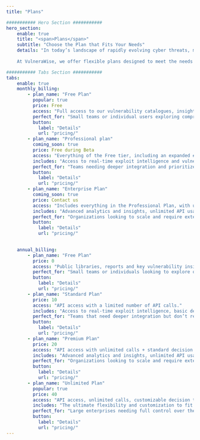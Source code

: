 ```yaml
---
title: "Plans"

########### Hero Section ###########
hero_section:
    enable: true
    title: "<span>Plans</span>"
    subtitle: "Choose the Plan that Fits Your Needs"
    details: "In today’s landscape of rapidly evolving cyber threats, managing vulnerabilities is more challenging than ever. Traditional methods often overwhelm security teams with noise, lacking the precision and transparency needed to take decisive action. VulneraWise changes that by combining real-time exploit intelligence with tailored vulnerability prioritization, empowering security teams to focus on what matters most—actively exploited vulnerabilities that pose the greatest risk to their unique environment. <br>
    
    At VulneraWise, we offer flexible plans designed to meet the needs of organizations of all sizes. Whether you’re exploring comprehensive vulnerability insights for the first time or require a fully customizable, enterprise-level solution, our subscriptions ensure you stay secure with efficiency, confidence, and clarity."

########### Tabs Section ###########
tabs:
    enable: true
    monthly_billing:
        - plan_name: "Free Plan"
          popular: true
          price: Free
          access: "Full access to our vulnerability catalogues, insights, and usage of the API with a limited number of API calls."
          perfect_for: "Small teams or individual users exploring comprehensive vulnerability insights and basic API functionality."
          button: 
            label: "Details"
            url: "pricing/"
        - plan_name: "Professional plan"
          coming_soon: true
          price: Free during Beta
          access: "Everything of the Free tier, including an expanded # of API calls and the use of our decision tree for prioritized threat intelligence."
          includes: "Access to real-time exploit intelligence and vulnerability prioritization with up to 200.000 API calls per month"
          perfect_for: "Teams needing deeper integration and prioritized guidance on vulnerabilities most relevant to their business."
          button: 
            label: "Details"
            url: "pricing/"
        - plan_name: "Enterprise Plan"
          coming_soon: true
          price: Contact us
          access: "Includes everything in the Professional Plan, with unlimited API calls, customizable decision trees, and the option to host VulneraWise within your IT environment."
          includes: "Advanced analytics and insights, unlimited API usage, and access to customizable decision trees to create context specific algorithms for your business."
          perfect_for: "Organizations looking to scale and require extensive integration with their existing systems."
          button: 
            label: "Details"
            url: "pricing/"
       

    annual_billing:
        - plan_name: "Free Plan"
          price: 0
          access: "Public libraries, reports and key vulnerability insights."
          perfect_for: "Small teams or individuals looking to explore our knowledge base and leverage basic resources."
          button: 
            label: "Details"
            url: "pricing/"
        - plan_name: "Standard Plan"
          price: 10
          access: "API access with a limited number of API calls."
          includes: "Access to real-time exploit intelligence, basic decision-making tools."
          perfect_for: "Teams that need deeper integration but don’t require high volumes of API calls."
          button: 
            label: "Details"
            url: "pricing/"
        - plan_name: "Premium Plan"
          price: 20
          access: "API access with unlimited calls + standard decision tree for prioritization."
          includes: "Advanced analytics and insights, unlimited API usage, and access to customizable reports."
          perfect_for: "Organizations looking to scale and require extensive integration with their existing systems."
          button: 
            label: "Details"
            url: "pricing/"
        - plan_name: "Unlimited Plan"
          popular: true
          price: 40
          access: "API access, unlimited calls, customizable decision trees, and the option to host VulneraWise within your own IT environment."
          includes: "The ultimate flexibility and customization to fit your organization's unique security needs."
          perfect_for: "Large enterprises needing full control over their vulnerability prioritization and intelligence insights."
          button: 
            label: "Details"
            url: "pricing/"
---
```

